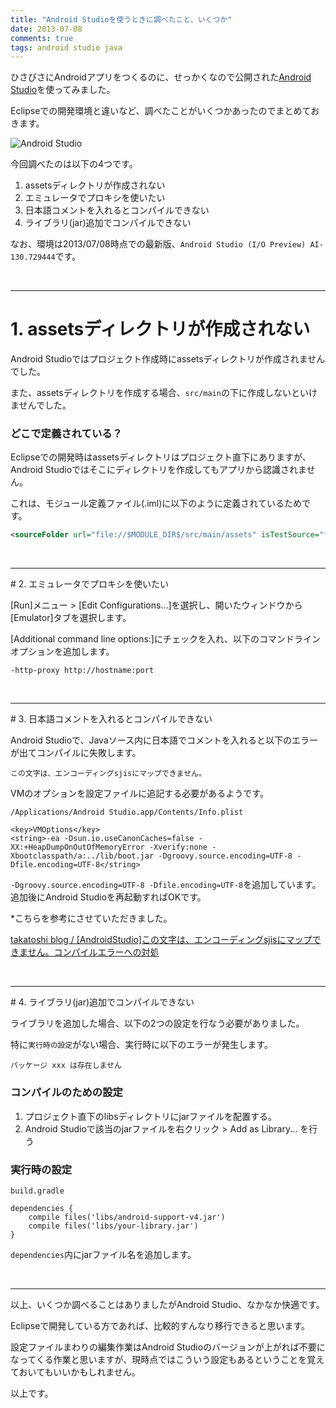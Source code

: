 ```yaml
---
title: "Android Studioを使うときに調べたこと、いくつか"
date: 2013-07-08
comments: true
tags: android studio java
---
```

ひさびさにAndroidアプリをつくるのに、せっかくなので公開された[Android Studio](http://developer.android.com/sdk/installing/studio.html)を使ってみました。

Eclipseでの開発環境と違いなど、調べたことがいくつかあったのでまとめておきます。

![Android Studio](/images/2013/07/android_studio.png) 

今回調べたのは以下の4つです。

1. assetsディレクトリが作成されない
2. エミュレータでプロキシを使いたい
3. 日本語コメントを入れるとコンパイルできない
4. ライブラリ(jar)追加でコンパイルできない

なお、環境は2013/07/08時点での最新版、`Android Studio (I/O Preview) AI-130.729444`です。

<br />
<hr />

# 1. assetsディレクトリが作成されない

Android Studioではプロジェクト作成時にassetsディレクトリが作成されませんでした。

また、assetsディレクトリを作成する場合、`src/main`の下に作成しないといけませんでした。

### どこで定義されている？

Eclipseでの開発時はassetsディレクトリはプロジェクト直下にありますが、Android Studioではそこにディレクトリを作成してもアプリから認識されません。

これは、モジュール定義ファイル(.iml)に以下のように定義されているためです。

```xml
<sourceFolder url="file://$MODULE_DIR$/src/main/assets" isTestSource="false" />
```

<br />
<hr />
# 2. エミュレータでプロキシを使いたい

[Run]メニュー > [Edit Configurations...]を選択し、開いたウィンドウから[Emulator]タブを選択します。

[Additional command line options:]にチェックを入れ、以下のコマンドラインオプションを追加します。

```
-http-proxy http://hostname:port
```

<br />
<hr />
# 3. 日本語コメントを入れるとコンパイルできない

Android Studioで、Javaソース内に日本語でコメントを入れると以下のエラーが出てコンパイルに失敗します。

```
この文字は、エンコーディングsjisにマップできません。
```

VMのオプションを設定ファイルに追記する必要があるようです。


`/Applications/Android Studio.app/Contents/Info.plist`
```
<key>VMOptions</key>
<string>-ea -Dsun.io.useCanonCaches=false -XX:+HeapDumpOnOutOfMemoryError -Xverify:none -Xbootclasspath/a:../lib/boot.jar -Dgroovy.source.encoding=UTF-8 -Dfile.encoding=UTF-8</string>
```
`-Dgroovy.source.encoding=UTF-8 -Dfile.encoding=UTF-8`を追加しています。
追加後にAndroid Studioを再起動すればOKです。


*こちらを参考にさせていただきました。

[takatoshi blog / [AndroidStudio]この文字は、エンコーディングsjisにマップできません。コンパイルエラーへの対処](http://takatoshimaeda.github.io/blog/2013/05/20/android-studio-character-code-build-error/)


<br />
<hr />
# 4. ライブラリ(jar)追加でコンパイルできない

ライブラリを追加した場合、以下の2つの設定を行なう必要がありました。

特に`実行時の設定`がない場合、実行時に以下のエラーが発生します。
```
パッケージ xxx は存在しません
```

### コンパイルのための設定

1. プロジェクト直下のlibsディレクトリにjarファイルを配置する。
2. Android Studioで該当のjarファイルを右クリック > Add as Library... を行う

### 実行時の設定

`build.gradle`
```
dependencies {
    compile files('libs/android-support-v4.jar')
    compile files('libs/your-library.jar')
}
```
`dependencies`内にjarファイル名を追加します。

<br />
<hr />

以上、いくつか調べることはありましたがAndroid Studio、なかなか快適です。

Eclipseで開発している方であれば、比較的すんなり移行できると思います。

設定ファイルまわりの編集作業はAndroid Studioのバージョンが上がれば不要になってくる作業と思いますが、現時点ではこういう設定もあるということを覚えておいてもいいかもしれません。

以上です。
